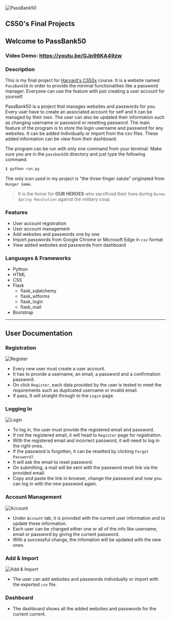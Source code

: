 ![PassBank50](https://user-images.githubusercontent.com/60486163/118166108-16067180-b44b-11eb-8d9e-bd86dbb698a8.png)

## CS50's Final Projects

## Welcome to PassBank50

### Video Demo: https://youtu.be/GJp96KA49zw
  
### Description
This is my final project for [Harvard's CS50x](https://cs50.harvard.edu/x/2021/) course. It is a website named `PassBank50` in order to provide the minimal functionalities like a password manager. Everyone can use the feature with just creating a user account for yourself. 

  PassBank50 is a project that manages websites and passwords for you. Every user have to create an associated account for self and it can be managed by their own. The user can also be updated their information such as changing username or password or resetting password. The main feature of the program is to store the login username and password for any websites. It can be added individually or import from the csv files. These added information can be view from their dashboard.
  
  The program can be run with only one command from your terminal. Make sure you are in the `passbank50` directory and just type the following command.
```bash
$ python run.py 
```
 The only icon used in my project is "the three-finger salute" originated from `Hunger Game`. 
> It is the honor for **OUR HEROES** who sacrificed their lives during `Burma Spring Revolution` against the military coup. 

### Features
- User account registration
- User account management
- Add websites and passwords one by one
- Import passwords from Google Chrome or Microsoft Edge in `csv` format
- View added websites and passwords from dashboard


### Languages & Frameworks
- Python
- HTML
- CSS
- Flask
  - flask_sqlalchemy
  - flask_wtforms
  - flask_login
  - flask_mail
- Bootstrap

------------------------------------------------------------------------------------------------------------------------------------------------------------------
## User Documentation
### Registration
![Register](https://user-images.githubusercontent.com/60486163/118169255-bf029b80-b44e-11eb-87a0-3b9491f84bba.png)
- Every new user must create a user account.
- It has to provide a username, an email, a password and a confirmation password.
- On click `Register`, each data provided by the user is tested to meet the requirements such as duplicated username or invalid email.
- If pass, It will straight through to the `Login` page.

### Logging In
![Login](https://user-images.githubusercontent.com/60486163/118171481-44874b00-b451-11eb-9cd5-80b086b61938.png)
- To log in, the user must provide the registered email and password.
- If not the registered email, it will head to `Register` page for registration.
- With the registered email and incorrect password, it will need to log in the right ones.
- If the password is forgotten, it can be resetted by clicking `Forgot Password?`.
- It will ask the email to reset password.
- On submitting, a mail will be sent with the password reset link via the provided email.
- Copy and paste the link in browser, change the password and now you can log in with the new password again.

### Account Management
![Account](https://user-images.githubusercontent.com/60486163/119164983-01e1f600-ba83-11eb-86b8-e41dc7c2c391.png)

- Under `Account` tab, it is provided with the current user information and to update these information.
- Each user can be changed either one or all of the info like username, email or password by giving the current password. 
- With a successful change, the infomation will be updated with the new ones. 

### Add & Import 
![Add & Import](https://user-images.githubusercontent.com/60486163/119168273-c0ebe080-ba86-11eb-8ea5-bdf5e569226b.png)
- The user can add websites and passwords individually or import with the exported `csv` file. 

### Dashboard
- The dashboard shows all the added websites and passwords for the current current. 


